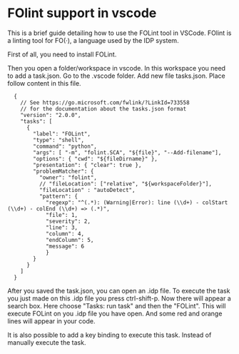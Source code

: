 # FOlint support in vscode

This is a brief guide detailing how to use the FOLint tool in VSCode.
FOlint is a linting tool for FO(·), a language used by the IDP system.

First of all, you need to install FOLint. 

Then you open a folder/workspace in vscode.
In this workspace you need to add a task.json. 
Go to the .vscode folder.
Add new file tasks.json. Place follow content in this file.

```
  {
    // See https://go.microsoft.com/fwlink/?LinkId=733558
    // for the documentation about the tasks.json format
    "version": "2.0.0",
    "tasks": [
      {
        "label": "FOLint",
        "type": "shell",
        "command": "python",
        "args": [ "-m", "folint.SCA", "${file}", "--Add-filename"],
        "options": { "cwd": "${fileDirname}" },
        "presentation": { "clear": true },
        "problemMatcher": {
          "owner": "folint",
          // "fileLocation": ["relative", "${workspaceFolder}"],
          "fileLocation" : "autoDetect",
          "pattern": {
            "regexp": "^(.*): (Warning|Error): line (\\d+) - colStart (\\d+) - colEnd (\\d+) => (.*)",
            "file": 1,
            "severity": 2,
            "line": 3,
            "column": 4,
            "endColumn": 5,
            "message": 6
            }
        }
      }
    ]
  }
```

After you saved the task.json, you can open an .idp file. 
To execute the task you just made on this .idp file you press ctrl-shift-p.
Now there will appear a search box. Here choose "Tasks: run task" and then the "FOLint".
This will execute FOLint on you .idp file you have open. And some red and orange lines will appear in your code.

It is also possible to add a key binding to execute this task. Instead of manually execute the task.


